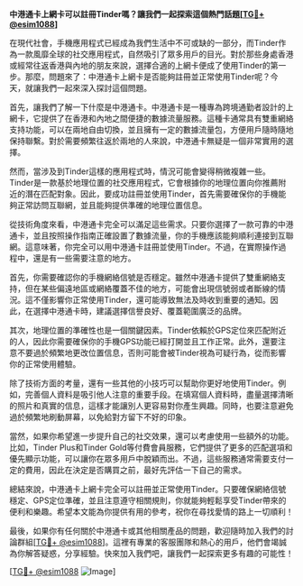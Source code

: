**中港通卡上網卡可以註冊Tinder嗎？讓我們一起探索這個熱門話題[[TG💪+ @esim1088](https://t.me/s/esim1088)]**

在現代社會，手機應用程式已經成為我們生活中不可或缺的一部分，而Tinder作為一款風靡全球的社交應用程式，自然吸引了眾多用戶的目光。對於那些身處香港或經常往返香港與內地的朋友來說，選擇合適的上網卡便成了使用Tinder的第一步。那麼，問題來了：中港通卡上網卡是否能夠註冊並正常使用Tinder呢？今天，就讓我們一起來深入探討這個問題。

首先，讓我們了解一下什麼是中港通卡。中港通卡是一種專為跨境通勤者設計的上網卡，它提供了在香港和內地之間便捷的數據流量服務。這種卡通常具有雙重網絡支持功能，可以在兩地自由切換，並且擁有一定的數據流量包，方便用戶隨時隨地保持聯繫。對於需要頻繁往返於兩地的人來說，中港通卡無疑是一個非常實用的選擇。

然而，當涉及到Tinder這樣的應用程式時，情況可能會變得稍微複雜一些。Tinder是一款基於地理位置的社交應用程式，它會根據你的地理位置向你推薦附近的潛在匹配對象。因此，要成功註冊並使用Tinder，首先需要確保你的手機能夠正常訪問互聯網，並且能夠提供準確的地理位置信息。

從技術角度來看，中港通卡完全可以滿足這些需求。只要你選擇了一款可靠的中港通卡，並且按照操作指南正確設置了數據流量，你的手機應該能夠順利連接到互聯網。這意味著，你完全可以用中港通卡註冊並使用Tinder。不過，在實際操作過程中，還是有一些需要注意的地方。

首先，你需要確認你的手機網絡信號是否穩定。雖然中港通卡提供了雙重網絡支持，但在某些偏遠地區或網絡覆蓋不佳的地方，可能會出現信號弱或者斷線的情況。這不僅影響你正常使用Tinder，還可能導致無法及時收到重要的通知。因此，在選擇中港通卡時，建議選擇信譽良好、覆蓋範圍廣泛的品牌。

其次，地理位置的準確性也是一個關鍵因素。Tinder依賴於GPS定位來匹配附近的人，因此你需要確保你的手機GPS功能已經打開並且工作正常。此外，還要注意不要過於頻繁地更改位置信息，否則可能會被Tinder視為可疑行為，從而影響你的正常使用體驗。

除了技術方面的考量，還有一些其他的小技巧可以幫助你更好地使用Tinder。例如，完善個人資料是吸引他人注意的重要手段。在填寫個人資料時，盡量選擇清晰的照片和真實的信息，這樣才能讓別人更容易對你產生興趣。同時，也要注意避免過於頻繁地刷動屏幕，以免給對方留下不好的印象。

當然，如果你希望進一步提升自己的社交效果，還可以考慮使用一些額外的功能。比如，Tinder Plus和Tinder Gold等付費會員服務，它們提供了更多的匹配選項和優先顯示功能，可以讓你在眾多用戶中脫穎而出。不過，這些服務通常需要支付一定的費用，因此在決定是否購買之前，最好先評估一下自己的需求。

總結來說，中港通卡上網卡完全可以註冊並正常使用Tinder。只要確保網絡信號穩定、GPS定位準確，並且注意遵守相關規則，你就能夠輕鬆享受Tinder帶來的便利和樂趣。希望本文能為你提供有用的參考，祝你在尋找愛情的路上一切順利！

最後，如果你有任何關於中港通卡或其他相關產品的問題，歡迎隨時加入我們的討論群組[[TG💪+ @esim1088](https://t.me/s/esim1088)]。這裡有專業的客服團隊和熱心的用戶，他們會竭誠為你解答疑惑，分享經驗。快來加入我們吧，讓我們一起探索更多有趣的可能性！ 

[[TG💪+ @esim1088](https://t.me/s/esim1088) ![Image](https://i.postimg.cc/4NQfJmqS/Snipaste-2025-05-13-00-14-12.png)]